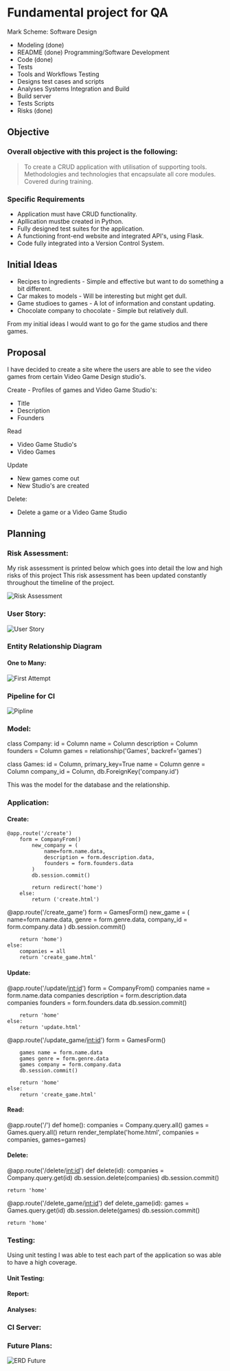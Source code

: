 # Fundamental project for QA

Mark Scheme:
Software Design
- Modeling (done)
- README (done)
Programming/Software Development
- Code (done)
- Tests 
- Tools and Workflows
Testing
- Designs test cases and scripts 
- Analyses
Systems Integration and Build
- Build server
- Tests Scripts 
- Risks (done)

## Objective 
### Overall objective with this project is the following:

> To create a CRUD application with utilisation of supporting tools.
> Methodologies and technologies that encapsulate all core modules.
> Covered during training.

### Specific Requirements
* Application must have CRUD functionality.
* Apllication mustbe created in Python.
* Fully designed test suites for the application.
* A functioning front-end website and integrated API's, using Flask.
* Code fully integrated into a Version Control System.

## Initial Ideas

* Recipes to ingredients - Simple and effective but want to do something a bit different.
* Car makes to models - Will be interesting but might get dull.
* Game studioes to games - A lot of information and constant updating.
* Chocolate company to chocolate - Simple but relatively dull.

From my initial ideas I would want to go for the game studios and there games.

## Proposal

I have decided to create a site where the users are able to see the video games from certain Video Game Design studio's.

Create - Profiles of games and Video Game Studio's:
* Title
* Description
* Founders

Read
* Video Game Studio's
* Video Games

Update
* New games come out
* New Studio's are created

Delete:
* Delete a game or a Video Game Studio

## Planning
 
### Risk Assessment:  
My risk assessment is printed below which goes into detail the low and high risks of this project
This risk assessment has been updated constantly throughout the timeline of the project.

![Risk Assessment](https://raw.githubusercontent.com/PranayWara/fundemental_project/main/Images/risk_assessment_2.jpg)

### User Story:

![User Story](https://raw.githubusercontent.com/PranayWara/fundemental_project/main/Images/User_Stories.jpg)

### Entity Relationship Diagram

#### One to Many:
![First Attempt](https://raw.githubusercontent.com/PranayWara/fundemental_project/main/Images/ERD.jpg)


### Pipeline for CI
![Pipline](https://raw.githubusercontent.com/PranayWara/fundemental_project/main/Images/pipeline_design.jpg)

### Model:

class Company:
    id = Column
    name = Column
    description = Column
    founders = Column
    games = relationship('Games', backref='games') 

class Games:
    id = Column, primary_key=True
    name = Column
    genre = Column
    company_id = Column, db.ForeignKey('company.id')

This was the model for the database and the relationship.

### Application:

#### Create:
    @app.route('/create')
        form = CompanyFrom()
            new_company = (
                name=form.name.data, 
                description = form.description.data, 
                founders = form.founders.data
            )
            db.session.commit()

            return redirect('home')
        else:
            return ('create.html')

@app.route('/create_game')
    form = GamesForm()
        new_game = (
            name=form.name.data, 
            genre = form.genre.data, 
            company_id = form.company.data
        )
        db.session.commit()

        return 'home')
    else:
        companies = all
        return 'create_game.html'

#### Update:
@app.route('/update/<int:id>')
    form = CompanyFrom()
        companies name = form.name.data
        companies description = form.description.data  
        companies founders = form.founders.data
        db.session.commit()

        return 'home'
    else:
        return 'update.html'

@app.route('/update_game/<int:id>')
    form = GamesForm()

        games name = form.name.data
        games genre = form.genre.data  
        games company = form.company.data
        db.session.commit()

        return 'home'
    else:
        return 'create_game.html'
#### Read:
@app.route('/')
def home():
    companies = Company.query.all()
    games = Games.query.all()
    return render_template('home.html', companies = companies, games=games)
#### Delete:
@app.route('/delete/<int:id>')
def delete(id):
    companies = Company.query.get(id)
    db.session.delete(companies)
    db.session.commit()

    return 'home'

@app.route('/delete_game/<int:id>')
def delete_game(id):
    games = Games.query.get(id)
    db.session.delete(games)
    db.session.commit()

    return 'home'

### Testing:
Using unit testing I was able to test each part of the application so was able to have a high coverage.
#### Unit Testing:

#### Report:
#### Analyses:

### CI Server:

### Future Plans:
![ERD Future](https://raw.githubusercontent.com/PranayWara/fundemental_project/main/Images/ERD_2.jpg)






